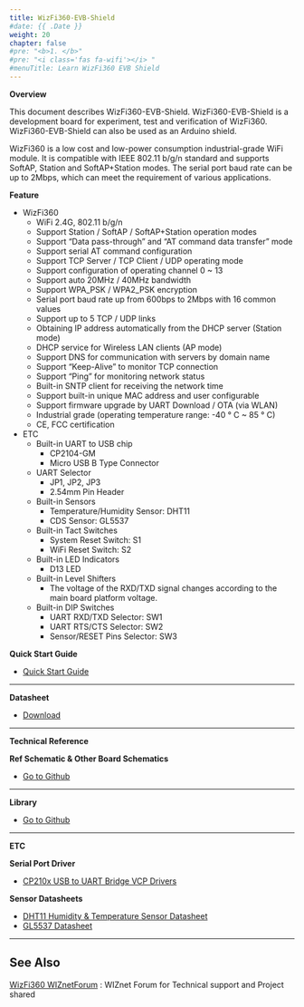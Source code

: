 ```yaml
---
title: WizFi360-EVB-Shield
#date: {{ .Date }}
weight: 20
chapter: false
#pre: "<b>1. </b>"
#pre: "<i class='fas fa-wifi'></i> "
#menuTitle: Learn WizFi360 EVB Shield
---
```


**Overview**

This document describes WizFi360-EVB-Shield. WizFi360-EVB-Shield is a development board for experiment, test and verification of WizFi360. WizFi360-EVB-Shield can also be used as an Arduino shield.

WizFi360 is a low cost and low-power consumption industrial-grade WiFi module. It is compatible with IEEE 802.11 b/g/n standard and supports SoftAP, Station and SoftAP+Station modes. The serial port baud rate can be up to 2Mbps, which can meet the requirement of various applications.

**Feature**

-   WizFi360
    -   WiFi 2.4G, 802.11 b/g/n
    -   Support Station / SoftAP / SoftAP+Station operation modes
    -   Support “Data pass-through” and “AT command data transfer” mode
    -   Support serial AT command configuration
    -   Support TCP Server / TCP Client / UDP operating mode
    -   Support configuration of operating channel 0 ~ 13
    -   Support auto 20MHz / 40MHz bandwidth
    -   Support WPA_PSK / WPA2_PSK encryption
    -   Serial port baud rate up from 600bps to 2Mbps with 16 common values
    -   Support up to 5 TCP / UDP links
    -   Obtaining IP address automatically from the DHCP server (Station mode)
    -   DHCP service for Wireless LAN clients (AP mode)
    -   Support DNS for communication with servers by domain name
    -   Support “Keep-Alive” to monitor TCP connection
    -   Support “Ping” for monitoring network status
    -   Built-in SNTP client for receiving the network time
    -   Support built-in unique MAC address and user configurable
    -   Support firmware upgrade by UART Download / OTA (via WLAN)
    -   Industrial grade (operating temperature range: -40 ° C ~ 85 ° C)
    -   CE, FCC certification
-   ETC
    -   Built-in UART to USB chip
        -   CP2104-GM
        -   Micro USB B Type Connector
    -   UART Selector
        -   JP1, JP2, JP3
        -   2.54mm Pin Header
    -   Built-in Sensors
        -   Temperature/Humidity Sensor: DHT11
        -   CDS Sensor: GL5537
    -   Built-in Tact Switches
        -   System Reset Switch: S1
        -   WiFi Reset Switch: S2
    -   Built-in LED Indicators
        -   D13 LED
    -   Built-in Level Shifters
        -   The voltage of the RXD/TXD signal changes according to the main board platform voltage.
    -   Built-in DIP Switches
        -   UART RXD/TXD Selector: SW1
        -   UART RTS/CTS Selector: SW2
        -   Sensor/RESET Pins Selector: SW3

**Quick Start Guide**

-   [Quick Start Guide](https://wizwiki.net/wiki/doku.php/products:wizfi360:wizfi360ds:start#quick_start_guide)

* * *

**Datasheet**

-   [Download](https://wizwiki.net/wiki/doku.php/products:wizfi360:wizfi360ds:start#datasheet)

* * *

**Technical Reference**

**Ref Schematic & Other Board Schematics**

-   [Go to Github](https://github.com/Wiznet/Hardware-Files-of-WIZnet/tree/master/07_WizFi_Module/WizFi360-EVB-Shield)

* * *

**Library**

-   [Go to Github](https://github.com/wizfi/Release)

* * *

**ETC**

**Serial Port Driver**

-   [CP210x USB to UART Bridge VCP Drivers](http://www.silabs.com/products/development-tools/software/usb-to-uart-bridge-vcp-drivers)

**Sensor Datasheets**

-   [DHT11 Humidity & Temperature Sensor Datasheet](http://www.micropik.com/PDF/dht11.pdf)
-   [GL5537 Datasheet](https://www.kth.se/social/files/54ef17dbf27654753f437c56/GL5537.pdf)

* * *

## **See Also**

[WizFi360 WIZnetForum](https://forum.wiznet.io/c/wifi-module/wizfi360) : WIZnet Forum for Technical support and Project shared
